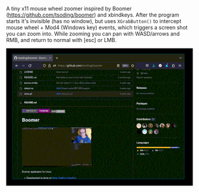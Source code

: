 A tiny x11 mouse wheel zoomer inspired by Boomer (https://github.com/tsoding/boomer) and xbindkeys. After the program starts it's invisible (has no window), but uses `XGrabButton()` to intercept mouse wheel + Mod4 (Windows key) events, which triggers a screen shot you can zoom into. While zooming you can pan with WASD/arrows and RMB, and return to normal with [esc] or LMB.

![](./demo.gif)
